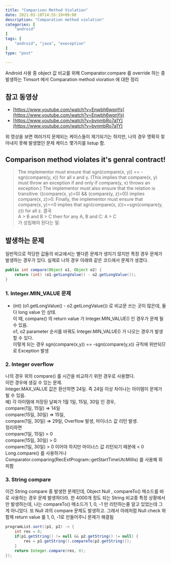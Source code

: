 ```yaml
---
title: "Comparison Method Violation"
date: 2021-03-10T14:55:19+09:00
description: "Comparation method violation"
categories: [
    "android"
]
tags: [
    "android", "java", "exeception"
]
type: "post"

---
```

Android 사용 중 object 값 비교를 위해 Comparator.compare 를 override 하는 중 발생하는 Timsort 에서 Comparation method vioration 에 대한 정리
<!--more-->

## 참고 동영상
- [https://www.youtube.com/watch?v=Enwbh6wpnYs](https://www.youtube.com/watch?v=Enwbh6wpnYs)
- [https://www.youtube.com/watch?v=bvnmbRo7a1Y](https://www.youtube.com/watch?v=bvnmbRo7a1Y)

위 영상을 보면 여러가지 문제되는 케이스들이 제기되기는 하지만, 나의 경우 명확히 찾아내지 못해 발생했던 문제 케이스 몇가지를 listup 함.

## Comparison method violates it's genral contract!
> The implementor must ensure that sgn(compare(x, y)) == -sgn(compare(y, x)) for all x and y. (This implies that compare(x, y) must throw an exception if and only if compare(y, x) throws an exception.)
>The implementor must also ensure that the relation is transitive: ((compare(x, y)>0) && (compare(y, z)>0)) implies compare(x, z)>0.
>Finally, the implementor must ensure that compare(x, y)==0 implies that sgn(compare(x, z))==sgn(compare(y, z)) for all z.
결국    
A > B and B > C then for any A, B and C: A > C   
가 성립해야 된다는 말.

## 발생하는 문제
일반적으로 적당한 값들의 비교에서는 별다른 문제가 생지기 않지만 특정 경우 문제가 발생하는 경우가 있다.
실제로 나의 경우 아래와 같은 코드에서 문제가 생겼다.

```java
public int compare(Object o1, Object o2) {
    return (int) (o1.getLongValue() - o2.getLongValue());
}
```

### 1. Integer.MIN_VALUE 문제
- (int) (o1.getLongValue() - o2.getLongValue()) 로 비교문 쓰는 곳이 많은데, 둘 다 long value 인 상태.   
이 때, compare() 의 return value 가 Integer.MIN_VALUE() 인 경우가 문제 될수 있음.   
o1, o2 parameter 순서를 바꿔도 Integer.MIN_VALUE() 가 나오는 경우가 발생할 수 있다.  
이렇게 되는 경우 sgn(compare(x,y)) == -sgn(compare(y,x)) 규칙에 위반되므로 Exception 발생 

### 2. Integer overflow
나의 경우 위의 compare() 를 시간을 비교하기 위한 경우로 사용했다.   
이런 경우에 생길 수 있는 문제.   
Integer.MAX_VALUE 값은 환산하면 24일.  즉 24일 이상 차이나는 아이템이 문제가 될 수 있음.   
예) 각 아이템에 저장된 날짜가 1월 1일, 15일, 30일 인 경우,    
compare(1일, 15일) ⇒ 14일   
compare(15일, 30일) ⇒ 15일,    
compare(1일, 30일) ⇒ 29일, Overflow 발생, 마이너스 값 리턴 발생.   
정리하면    
compare(1일, 15일)  > 0   
compare(15일, 30일) > 0   
compare(1일, 30일) > 0 이어야 하지만 마이너스 값 리턴되기 때문에  < 0   
Long.compare() 를 사용하거나 Comparator.comparing(RecExtProgram::getStartTimeUtcMillis) 를 사용해 회피함   

### 3. String compare
이건 String compare 중 발생한 문제인데, Object Null , compareTo() 메소드를 바로 사용하는 경우 문제 발생하더라.
한 4000개 정도 되는 String 비교중 특정 상황에서만 발생하는데, 나는 compareTo() 메소드가 1, 0, -1 만 리턴하는줄 알고 있었는데 그게 아니었다. 또 Null 과의 compare 문제도 발생하고. 그래서 아래처럼 Null check 와 함께 return value 를 1, 0, -1로 만들어주니 문제가 해결됨

```java
programList.sort((p1, p2) -> {
    int res = 0;
    if(p1.getString() != null && p2.getString() != null) {
        res = p1.getString().compareTo(p2.getString());
    }
    return Integer.compare(res, 0);
});
```


